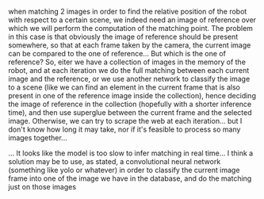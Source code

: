 when matching 2 images in order to find the relative position of the robot with respect to a certain scene, we indeed need an image of reference over which we will perform the computation of the matching point. 
The problem in this case is that obviously the image of reference should be present somewhere, so that at each frame taken by the camera, the current image can be compared to the one of reference... 
But which is the one of reference? So, eiter we have a collection of images in the memory of the robot, and at each iteration we do the full matching between each current image and the reference,
or we use another network to classify the image to a scene (like we can find an element in the current frame that is also present in one of the reference image inside the collection), hence deciding the image of reference in the collection (hopefully with a shorter inference time), and then use superglue between the current frame and the selected image. 
Otherwise, we can try to scrape the web at each iteration... but I don't know how long it may take, nor if it's feasible to process so many images together...

...
It looks like the model is too slow to infer matching in real time... I think a solution may be to use, as stated, a convolutional neural network (something like yolo or whatever) in order to classify the current image frame into one of the image we have in the database, and do the matching just on those images
